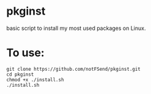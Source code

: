 # pkginst
basic script to install my most used packages on Linux.
# To use:
```
git clone https://github.com/notFSend/pkginst.git
cd pkginst
chmod +x ./install.sh
./install.sh
```
